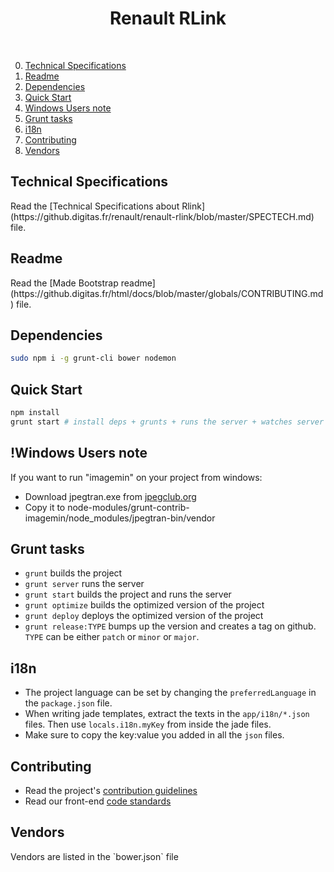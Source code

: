 <h1 align="center">Renault RLink </h1>

<br>

00. <a href="#techspec">Technical Specifications</a>
00. <a href="#readme">Readme</a>
00. <a href="#dependencies">Dependencies</a>
00. <a href="#quick-start">Quick Start</a>
00. <a href="#windows-user-note">Windows Users note</a>
00. <a href="#grunt-tasks">Grunt tasks</a>
00. <a href="#i18n">i18n</a>
00. <a href="#contributing">Contributing</a>
00. <a href="#vendors">Vendors</a>

<h2 id="techspec">Technical Specifications</h2>
Read the [Technical Specifications about Rlink](https://github.digitas.fr/renault/renault-rlink/blob/master/SPECTECH.md) file.


<h2 id="readme">Readme</h2>
Read the [Made Bootstrap readme](https://github.digitas.fr/html/docs/blob/master/globals/CONTRIBUTING.md) file.

<h2 id="dependencies">Dependencies</h2>

```bash
sudo npm i -g grunt-cli bower nodemon
```

<h2 id="quick-start">Quick Start</h2>

```bash
npm install
grunt start # install deps + grunts + runs the server + watches server files + watches assets files exluding vendors and media
```

<h2 id="windows-user">!Windows Users note</h2>

If you want to run "imagemin" on your project from windows:
- Download jpegtran.exe from [jpegclub.org](http://jpegclub.org/jpegtran/)
- Copy it to node-modules/grunt-contrib-imagemin/node_modules/jpegtran-bin/vendor

<h2 id="grunt-tasks">Grunt tasks</h2>

- `grunt` builds the project
- `grunt server` runs the server
- `grunt start` builds the project and runs the server
- `grunt optimize` builds the optimized version of the project
- `grunt deploy` deploys the optimized version of the project
- `grunt release:TYPE` bumps up the version and creates a tag on github.
`TYPE` can be either `patch` or `minor` or `major`.

<h2 id="i18n">i18n</h2>

- The project language can be set by changing the `preferredLanguage` in the `package.json` file.
- When writing jade templates, extract the texts in the `app/i18n/*.json` files.
Then use `locals.i18n.myKey` from inside the jade files.
- Make sure to copy the key:value you added in all the `json` files.

<h2 id="contributing">Contributing</h2>

- Read the project's [contribution guidelines](https://github.digitas.fr/html/docs/blob/master/globals/CONTRIBUTING.md)
- Read our front-end [code standards](https://github.digitas.fr/html/code-standards)

<h2 id="vendors">Vendors</h2>
Vendors are listed in the `bower.json` file
